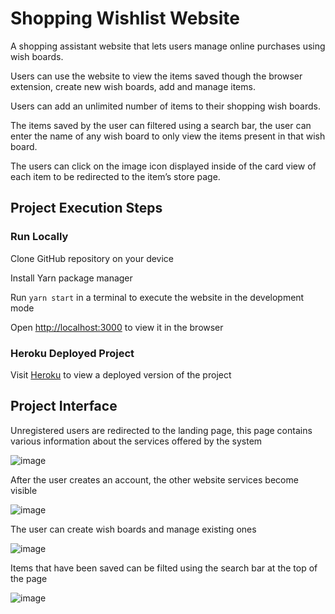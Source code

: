 # Shopping Wishlist Website

A shopping assistant website that lets users manage online purchases using wish boards.

Users can use the website to view the items saved though the browser extension, create new wish boards, add and manage items.

Users can add an unlimited number of items to their shopping wish boards.

The items saved by the user can filtered using a search bar, the user can enter the name of any wish board to only view the items present in that wish board.

The users can click on the image icon displayed inside of the card view of each item to be redirected to the item’s store page.


## Project Execution Steps

### Run Locally

Clone GitHub repository on your device

Install Yarn package manager

Run `yarn start` in a terminal to execute the website in the development mode

Open [http://localhost:3000](http://localhost:3000) to view it in the browser


### Heroku Deployed Project

Visit [Heroku](https://shopping-wishlist.herokuapp.com/main) to view a deployed version of the project 

## Project Interface

Unregistered users are redirected to the landing page, this page contains various information about the services offered by the system

![image](https://user-images.githubusercontent.com/31826030/118410810-4d626180-b689-11eb-86e5-2747fbd47b2d.png)


After the user creates an account, the other website services become visible

![image](https://user-images.githubusercontent.com/31826030/118410834-679c3f80-b689-11eb-95cc-1a2aadf73b7e.png)


The user can create wish boards and manage existing ones

![image](https://user-images.githubusercontent.com/31826030/118410887-aa5e1780-b689-11eb-8e69-2f1f257bd651.png)


Items that have been saved can be filted using the search bar at the top of the page

![image](https://user-images.githubusercontent.com/31826030/118411413-4b4dd200-b68c-11eb-80b7-38234dfd90c6.png)

